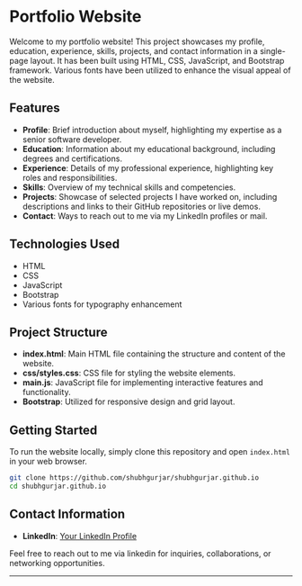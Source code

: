 # Portfolio Website

Welcome to my portfolio website! This project showcases my profile, education, experience, skills, projects, and contact information in a single-page layout. It has been built using HTML, CSS, JavaScript, and Bootstrap framework. Various fonts have been utilized to enhance the visual appeal of the website.

## Features

- **Profile**: Brief introduction about myself, highlighting my expertise as a senior software developer.
- **Education**: Information about my educational background, including degrees and certifications.
- **Experience**: Details of my professional experience, highlighting key roles and responsibilities.
- **Skills**: Overview of my technical skills and competencies.
- **Projects**: Showcase of selected projects I have worked on, including descriptions and links to their GitHub repositories or live demos.
- **Contact**: Ways to reach out to me via my LinkedIn profiles or mail.

## Technologies Used

- HTML
- CSS
- JavaScript
- Bootstrap
- Various fonts for typography enhancement

## Project Structure

- **index.html**: Main HTML file containing the structure and content of the website.
- **css/styles.css**: CSS file for styling the website elements.
- **main.js**: JavaScript file for implementing interactive features and functionality.
- **Bootstrap**: Utilized for responsive design and grid layout.

## Getting Started

To run the website locally, simply clone this repository and open `index.html` in your web browser.

```bash
git clone https://github.com/shubhgurjar/shubhgurjar.github.io
cd shubhgurjar.github.io
```

## Contact Information

- **LinkedIn**: [Your LinkedIn Profile](https://www.linkedin.com/in/shubhamgurjar1)

Feel free to reach out to me via linkedin for inquiries, collaborations, or networking opportunities.

---
